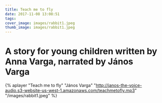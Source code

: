 ```yaml
---
title: Teach me to fly
date: 2017-11-08 13:08:51
tags:
cover_image: images/rabbit1.jpeg
thumb_image: images/rabbit1.jpeg
---
```


# A story for young children written by Anna Varga, narrated by János Varga

{% aplayer "Teach me to fly" "János Varga" "http://janos-the-voice-audio.s3-website-us-west-1.amazonaws.com/teachmetofly.mp3" "/images/rabbit1.jpeg"  %}
